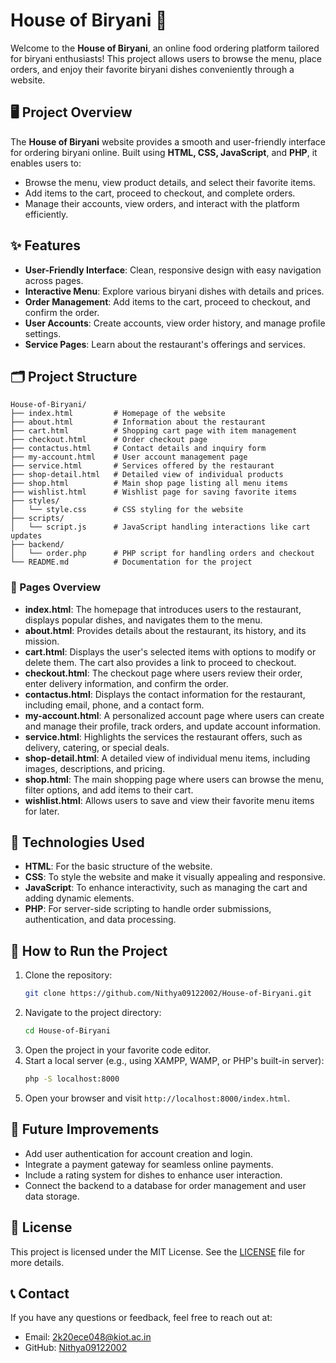 # House of Biryani 🍛  

Welcome to the **House of Biryani**, an online food ordering platform tailored for biryani enthusiasts! This project allows users to browse the menu, place orders, and enjoy their favorite biryani dishes conveniently through a website.  

## 🖥️ Project Overview  

The **House of Biryani** website provides a smooth and user-friendly interface for ordering biryani online. Built using **HTML, CSS, JavaScript**, and **PHP**, it enables users to:  
- Browse the menu, view product details, and select their favorite items.
- Add items to the cart, proceed to checkout, and complete orders.  
- Manage their accounts, view orders, and interact with the platform efficiently.  

## ✨ Features  

- **User-Friendly Interface**: Clean, responsive design with easy navigation across pages.  
- **Interactive Menu**: Explore various biryani dishes with details and prices.  
- **Order Management**: Add items to the cart, proceed to checkout, and confirm the order.  
- **User Accounts**: Create accounts, view order history, and manage profile settings.  
- **Service Pages**: Learn about the restaurant's offerings and services.  

## 🗂️ Project Structure  

```
House-of-Biryani/  
├── index.html         # Homepage of the website  
├── about.html         # Information about the restaurant  
├── cart.html          # Shopping cart page with item management  
├── checkout.html      # Order checkout page  
├── contactus.html     # Contact details and inquiry form  
├── my-account.html    # User account management page  
├── service.html       # Services offered by the restaurant  
├── shop-detail.html   # Detailed view of individual products  
├── shop.html          # Main shop page listing all menu items  
├── wishlist.html      # Wishlist page for saving favorite items  
├── styles/  
│   └── style.css      # CSS styling for the website  
├── scripts/  
│   └── script.js      # JavaScript handling interactions like cart updates  
├── backend/  
│   └── order.php      # PHP script for handling orders and checkout  
└── README.md          # Documentation for the project  
```  

### 🚪 Pages Overview  

- **index.html**: The homepage that introduces users to the restaurant, displays popular dishes, and navigates them to the menu.  
- **about.html**: Provides details about the restaurant, its history, and its mission.  
- **cart.html**: Displays the user's selected items with options to modify or delete them. The cart also provides a link to proceed to checkout.  
- **checkout.html**: The checkout page where users review their order, enter delivery information, and confirm the order.  
- **contactus.html**: Displays the contact information for the restaurant, including email, phone, and a contact form.  
- **my-account.html**: A personalized account page where users can create and manage their profile, track orders, and update account information.  
- **service.html**: Highlights the services the restaurant offers, such as delivery, catering, or special deals.  
- **shop-detail.html**: A detailed view of individual menu items, including images, descriptions, and pricing.  
- **shop.html**: The main shopping page where users can browse the menu, filter options, and add items to their cart.  
- **wishlist.html**: Allows users to save and view their favorite menu items for later.  

## 🔧 Technologies Used  

- **HTML**: For the basic structure of the website.  
- **CSS**: To style the website and make it visually appealing and responsive.  
- **JavaScript**: To enhance interactivity, such as managing the cart and adding dynamic elements.  
- **PHP**: For server-side scripting to handle order submissions, authentication, and data processing.  

## 🚀 How to Run the Project  

1. Clone the repository:  
   ```bash  
   git clone https://github.com/Nithya09122002/House-of-Biryani.git  
   ```  
2. Navigate to the project directory:  
   ```bash  
   cd House-of-Biryani  
   ```  
3. Open the project in your favorite code editor.  
4. Start a local server (e.g., using XAMPP, WAMP, or PHP's built-in server):  
   ```bash  
   php -S localhost:8000  
   ```  
5. Open your browser and visit `http://localhost:8000/index.html`.  

## 🌟 Future Improvements  

- Add user authentication for account creation and login.  
- Integrate a payment gateway for seamless online payments.  
- Include a rating system for dishes to enhance user interaction.  
- Connect the backend to a database for order management and user data storage.  

## 📜 License  

This project is licensed under the MIT License. See the [LICENSE](LICENSE) file for more details.  

## 📞 Contact  

If you have any questions or feedback, feel free to reach out at:  
- Email: 2k20ece048@kiot.ac.in  
- GitHub: [Nithya09122002]((https://github.com/Nithya09122002))  

